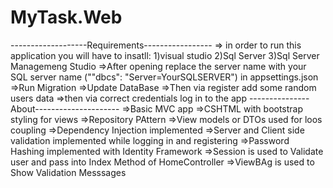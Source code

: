 # MyTask.Web
-------------------Requirements-----------------
=> in order to run this application you will have to insatll:
1)visual studio
2)Sql Server
3)Sql Server Managemeng Studio
=>After opening replace the server name with your SQL server name (""dbcs": "Server=YourSQLSERVER") in appsettings.json
=>Run Migration 
=>Update DataBase
=>Then via register add some random users data 
=>then via correct credentials log in to the app
---------------About---------------------
=>Basic MVC app
=>CSHTML with bootstrap styling for views
=>Repository PAttern 
=>View models or DTOs used for loos coupling
=>Dependency Injection implemented
=>Server and Client side validation implemented while logging in and registering
=>Password Hashing implemented with Identity Framework
=>Session is used to Validate user and pass into Index Method of HomeController
=>ViewBAg is used to Show Validation Messsages 

